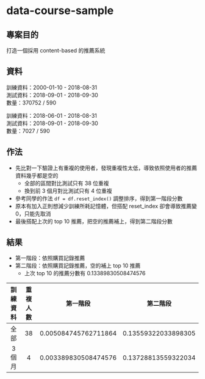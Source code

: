 # data-course-sample

## 專案目的

打造一個採用 content-based 的推薦系統  


## 資料

訓練資料：2000-01-10 - 2018-08-31  
測試資料：2018-09-01 - 2018-09-30  
數量：370752 / 590  

訓練資料：2018-06-01 - 2018-08-31  
測試資料：2018-09-01 - 2018-09-30  
數量：7027 / 590  


## 作法

- 先比對一下驗證上有重複的使用者，發現重複性太低，導致依照使用者的推薦資料幾乎都是空的
  - 全部的區間對比測試只有 38 位重複  
  - 換到前 3 個月對比測試只有 4 位重複  
- 參考同學的作法 `df = df.reset_index()` 調整排序，得到第一階段分數
- 原本有加入正則想減少訓練所耗記憶體，但搭配 reset_index 卻會導致推薦變 0，只能先取消
- 最後搭配上次的 top 10 推薦，把空的推薦補上，得到第二階段分數


## 結果

- 第一階段：依照購買記錄推薦
- 第二階段：依照購買記錄推薦，空的補上 top 10 推薦
  - 上次 top 10 的推薦分數有 0.13389830508474576

| 訓練資料 | 重複人數 | 第一階段 | 第二階段 |
| :----: | :----: | :----: | :----: |
| 全部  | 38 | 0.005084745762711864 |0.13559322033898305|
| 3個月 | 4 | 0.003389830508474576 |0.13728813559322034|

